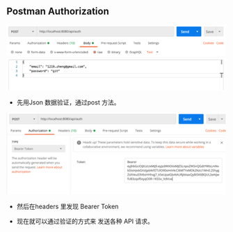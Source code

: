 ## Postman Authorization

![](img/2021-01-08-03-02-28.png)

- 先用Json 数据验证，通过post 方法。

![](img/2021-01-08-03-02-14.png)

- 然后在headers 里发现 Bearer Token

- 现在就可以通过验证的方式来 发送各种 API 请求。










